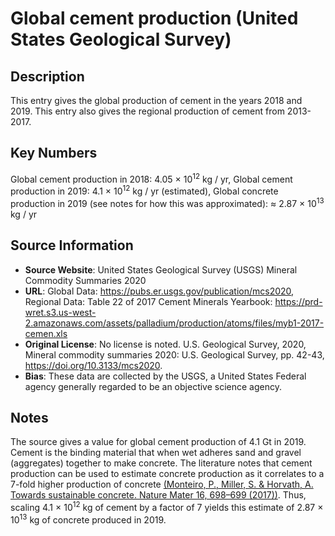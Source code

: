 
# Global cement production (United States Geological Survey)

## Description
This entry gives the global production of cement in the years 2018 and 2019.
This entry also gives the regional production of cement from 2013-2017.

## Key Numbers
Global cement production in 2018: 4.05 &times; 10<sup>12</sup> kg / yr,
Global cement production in 2019: 4.1 &times; 10<sup>12</sup> kg / yr (estimated),
Global concrete production in 2019 (see notes for how this was approximated): ≈ 2.87 &times; 10<sup>13</sup> kg / yr

## Source Information
* **Source Website**: United States Geological Survey (USGS) Mineral Commodity Summaries 2020
* **URL**: Global Data: https://pubs.er.usgs.gov/publication/mcs2020, Regional Data: Table 22 of 2017 Cement Minerals Yearbook: https://prd-wret.s3.us-west-2.amazonaws.com/assets/palladium/production/atoms/files/myb1-2017-cemen.xls
* **Original License**:  No license is noted. U.S. Geological Survey, 2020, Mineral commodity summaries 2020: U.S. Geological Survey, pp. 42-43, https://doi.org/10.3133/mcs2020.
* **Bias**: These data are collected by the USGS, a United States Federal agency generally regarded to be an objective science agency.

## Notes
The source gives a value for global cement production of 4.1 Gt in 2019. Cement is the binding material that when wet adheres sand and gravel (aggregates) together to make concrete. The literature notes that cement production can be used to estimate concrete production as it correlates to a 7-fold higher production of concrete <a href="https://doi.org/10.1038/nmat4930">(Monteiro, P., Miller, S. & Horvath, A. Towards sustainable concrete. Nature Mater 16, 698–699 (2017))</a>. Thus, scaling 4.1 &times; 10<sup>12</sup> kg of cement by a factor of 7 yields this estimate of 2.87 &times; 10<sup>13</sup> kg of concrete produced in 2019.
